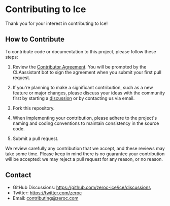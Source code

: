 # Contributing to Ice

Thank you for your interest in contributing to Ice!

## How to Contribute

To contribute code or documentation to this project, please follow these steps:

1. Review the [Contributor Agreement](https://gist.github.com/zcabot/1a4c24dca55adaa83d78cdeabc63226b).
   You will be prompted by the CLAassistant bot to sign the agreement when you
   submit your first pull request.

2. If you're planning to make a significant contribution, such as a new feature
   or major changes, please discuss your ideas with the community first by
   starting a [discussion](https://github.com/zeroc-ice/ice/discussions) or by
   contacting us via email.

3. Fork this repository.

4. When implementing your contribution, please adhere to the project's naming
   and coding conventions to maintain consistency in the source code.

5. Submit a pull request.

We review carefully any contribution that we accept, and these reviews may take
some time. Please keep in mind there is no guarantee your contribution will be
accepted: we may reject a pull request for any reason, or no reason.

## Contact

- GitHub Discussions: <https://github.com/zeroc-ice/ice/discussions>
- Twitter: <https://twitter.com/zeroc>
- Email: <contributing@zeroc.com>
